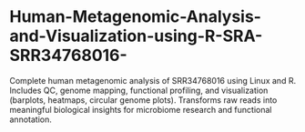 # Human-Metagenomic-Analysis-and-Visualization-using-R-SRA-SRR34768016-
Complete human metagenomic analysis of SRR34768016 using Linux and R. Includes QC, genome mapping, functional profiling, and visualization (barplots, heatmaps, circular genome plots). Transforms raw reads into meaningful biological insights for microbiome research and functional annotation.

